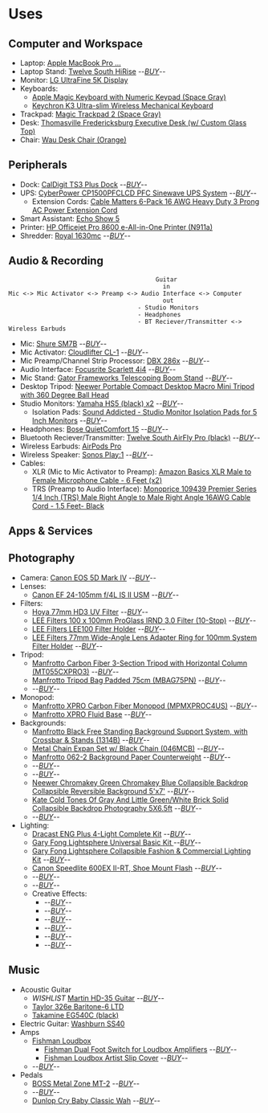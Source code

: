 # Uses

## Computer and Workspace

- Laptop: [Apple MacBook Pro ...]()
- Laptop Stand: [Twelve South HiRise](https://www.twelvesouth.com/products/hirise-for-macbook) --*[BUY]()*--
- Monitor: [LG UltraFine 5K Display](https://www.apple.com/shop/product/HMUB2LL/A/lg-ultrafine-5k-display)
- Keyboards:
  - [Apple Magic Keyboard with Numeric Keypad (Space Gray)](https://www.apple.com/shop/product/MQ052LL/A/magic-keyboard-with-numeric-keypad-us-english-silver)
  - [Keychron K3 Ultra-slim Wireless Mechanical Keyboard](https://www.keychron.com/products/keychron-k3-wireless-mechanical-keyboard?variant=32220198928473)
- Trackpad: [Magic Trackpad 2 (Space Gray)](https://www.apple.com/shop/product/MJ2R2LL/A/magic-trackpad-2-silver)
- Desk: [Thomasville Fredericksburg Executive Desk (w/ Custom Glass Top)](https://i.pinimg.com/originals/ba/d1/a9/bad1a9afecf9f7061c48a87e16fc9b54.jpg)
- Chair: [Wau Desk Chair (Orange)](https://scandinaviandesigns.com/collections/office-chairs/products/wau-desk-chair)

## Peripherals

- Dock: [CalDigit TS3 Plus Dock](https://www.caldigit.com/ts3-plus/) --*[BUY]()*--
- UPS: [CyberPower CP1500PFCLCD PFC Sinewave UPS System](https://www.cyberpowersystems.com/product/ups/pfc-sinewave/cp1500pfclcd/) --*[BUY]()*--
  - Extension Cords: [Cable Matters 6-Pack 16 AWG Heavy Duty 3 Prong AC Power Extension Cord](https://www.amazon.com/gp/product/B0153T1J8Y)
- Smart Assistant: [Echo Show 5](https://www.amazon.com/gp/product/B07HZLHPKP)
- Printer: [HP Officejet Pro 8600 e-All-in-One Printer (N911a)](https://support.hp.com/us-en/product/hp-officejet-pro-8600-e-all-in-one-printer-series-n911/4322914/model/4323658)
- Shredder: [Royal 1630mc](https://shop.royalsupplies.com/Shredders/1630MC-Shredder.html) --*[BUY](https://www.costco.com/royal-16-sheet-microcut-shredder.product.100376898.html)*--

## Audio & Recording

```
                                         Guitar
                                           in
Mic <-> Mic Activator <-> Preamp <-> Audio Interface <-> Computer
                                           out
                                    - Studio Monitors
                                    - Headphones
                                    - BT Reciever/Transmitter <-> Wireless Earbuds
```

- Mic: [Shure SM7B](https://www.shure.com/en-US/products/microphones/sm7b) --*[BUY]()*--
- Mic Activator: [Cloudlifter CL-1](https://www.cloudmicrophones.com/cloudlifter-cl-1) --*[BUY]()*--
- Mic Preamp/Channel Strip Processor: [DBX 286x](https://dbxpro.com/en/products/286s) --*[BUY]()*--
- Audio Interface: [Focusrite Scarlett 4i4](https://focusrite.com/en/usb-audio-interface/scarlett/scarlett-4i4) --*[BUY]()*--
- Mic Stand: [Gator Frameworks Telescoping Boom Stand](https://www.gatorframeworks.com/products/telescoping-boom-podcast-bass-drum-and-amp-mic-stand-gfw-mic-0822/) --*[BUY]()*--
- Desktop Tripod: [Neewer Portable Compact Desktop Macro Mini Tripod with 360 Degree Ball Head](https://www.amazon.com/gp/product/B01MSAEZN8)
- Studio Monitors: [Yamaha HS5 (black) x2](https://usa.yamaha.com/products/proaudio/speakers/hs_series/index.html) --*[BUY](https://www.bhphotovideo.com/c/product/1390248-REG/yamaha_hs5_powered_studio_monitors.html)*--
  - Isolation Pads: [Sound Addicted - Studio Monitor Isolation Pads for 5 Inch Monitors](https://www.amazon.com/gp/product/B0757LTZJJ) --*[BUY]()*--
- Headphones: [Bose QuietComfort 15](https://www.bose.com/en_us/support/products/bose_headphones_support/bose_around_ear_headphones_support/qc15.html) --*[BUY]()*--
- Bluetooth Reciever/Transmitter: [Twelve South AirFly Pro (black)](https://www.twelvesouth.com/products/airfly?variant=31847799750713) --*[BUY]()*--
- Wireless Earbuds: [AirPods Pro](https://www.apple.com/airpods-pro/)
- Wireless Speaker: [Sonos Play:1](https://www.sonos.com/en-us/shop/play1-b-stock.html) --*[BUY]()*--
- Cables:
  - XLR (Mic to Mic Activator to Preamp): [Amazon Basics XLR Male to Female Microphone Cable - 6 Feet (x2)](https://www.amazon.com/gp/product/B01JNLTTKS)
  - TRS (Preamp to Audio Interface): [Monoprice 109439 Premier Series 1/4 Inch (TRS) Male Right Angle to Male Right Angle 16AWG Cable Cord - 1.5 Feet- Black](https://www.amazon.com/gp/product/B009PN2INA)

## Apps & Services

## Photography

- Camera: [Canon EOS 5D Mark IV](https://www.usa.canon.com/internet/portal/us/home/products/details/cameras/eos-dslr-and-mirrorless-cameras/dslr/eos-5d-mark-iv) --*[BUY]()*--
- Lenses:
  - [Canon EF 24-105mm f/4L IS II USM](https://www.usa.canon.com/internet/portal/us/home/products/details/lenses/ef/standard-zoom/ef-24-105mm-f-4l-is-ii-usm) --*[BUY]()*--
- Filters:
  - [Hoya 77mm HD3 UV Filter](https://hoyafilterusa.com/products/hd3-uv) --*[BUY](https://www.adorama.com/hy77uvhd3.html)*--
  - [LEE Filters 100 x 100mm ProGlass IRND 3.0 Filter (10-Stop)](http://www.leefilters.com/index.php/camera-directory/results/YTo0OntzOjg6ImtleXdvcmRzIjtzOjI0OiJQcm9HbGFzcyBJUk5EIDMuMCBGaWx0ZXIiO3M6MTE6InNlYXJjaF9tb2RlIjtzOjM6ImFsbCI7czoxMToicmVzdWx0X3BhZ2UiO3M6MjQ6ImNhbWVyYS1kaXJlY3RvcnkvcmVzdWx0cyI7czoxMDoiY29sbGVjdGlvbiI7YToxOntpOjA7czoxOiIxIjt9fQ) --*[BUY](https://www.bhphotovideo.com/c/product/1344392-REG/lee_filters_pg10_4x4_100x100mm_proglass_irnd_10_stop.html)*--
  - [LEE Filters LEE100 Filter Holder](https://www.leefilters.com/index.php/camera/system) --*[BUY](https://www.bhphotovideo.com/c/product/1462112-REG/lee_filters_100fh_lee100_filter_holder.html)*--
  - [LEE Filters 77mm Wide-Angle Lens Adapter Ring for 100mm System Filter Holder](https://www.leefilters.com/index.php/camera/system) --*[BUY](https://www.bhphotovideo.com/c/product/87147-REG/LEE_Filters_WAR077_Adapter_Ring_77mm.html)*--
- Tripod: 
  - [Manfrotto Carbon Fiber 3-Section Tripod with Horizontal Column (MT055CXPRO3)](https://www.manfrotto.com/us-en/055-carbon-fiber-3-section-tripod-with-horizontal-column-mt055cxpro3/) --*[BUY](https://www.adorama.com/bgmt055cxp3.html)*--
  - [Manfrotto Tripod Bag Padded 75cm (MBAG75PN)](https://www.manfrotto.com/us-en/padded-tripod-bag-75cm-mb-mbag75pn/) --*[BUY](https://www.bhphotovideo.com/c/product/1237612-REG/manfrotto_mb_mbag75pn_mbag75pn_tripod_bag_padded.html)*--
  - []() --*[BUY]()*--
- Monopod:
  - [Manfrotto XPRO Carbon Fiber Monopod (MPMXPROC4US)](https://www.manfrotto.com/us-en/xpro-monopod-four-section-carbon-fiber-photo-monopod-mpmxproc4us/) --*[BUY](https://www.bhphotovideo.com/c/product/1291113-REG/manfrotto_mpmxproc4us_carbon_fiber_xpro.htmlv)*--
  - [Manfrotto XPRO Fluid Base](https://www.manfrotto.com/us-en/xpro-monopod-full-fluid-base-mvmxprobaseus/) --*[BUY](https://www.bhphotovideo.com/c/product/1291109-REG/manfrotto_mvmxprobaseus_xpro_fluid_base.html)*--
- Backgrounds:
  - [Manfrotto Black Free Standing Background Support System, with Crossbar & Stands (1314B)](https://www.manfrotto.com/us-en/photo-stand-support-bag-and-spring-complete-set-1314b/) --*[BUY](https://www.adorama.com/bg314b.html)*--
  - [Metal Chain Expan Set w/ Black Chain (046MCB)](https://www.manfrotto.com/us-en/metal-chain-expan-set-w-black-chain-22lb-capacity-046mcb/) --*[BUY]()*--
  - [Manfrotto 062-2 Background Paper Counterweight](https://www.manfrotto.com/us-en/background-paper-counterweight-062-2/) --*[BUY](https://www.bhphotovideo.com/c/product/5178-REG/Manfrotto_062_2_062_2_Background_Paper_Counterweight.html)*--
  - []() --*[BUY]()*--
  - []() --*[BUY]()*--
  - [Neewer Chromakey Green Chromakey Blue Collapsible Backdrop Collapsible Reversible Background 5'x7'](https://www.amazon.com/gp/product/B00E89Q5OY) --*[BUY]()*--
  - [Kate Cold Tones Of Gray And Little Green/White Brick Solid Collapsible Backdrop Photography 5X6.5ft](https://www.katebackdrop.com/products/kate-cold-tones-of-gray-and-little-green-white-brick-solid-collapsible-backdrop-photography-5x6-5ft1-5x2m) --*[BUY]()*--
  - []() --*[BUY]()*--
- Lighting:
  - [Dracast ENG Plus 4-Light Complete Kit](https://www.adorama.com/drlengdck.html) --*[BUY](https://www.adorama.com/galsfclk.html)*--
  - [Gary Fong Lightsphere Universal Basic Kit
](https://www.garyfong.com/product/lightsphere-universal-basic-kit/) --*[BUY](https://www.bhphotovideo.com/c/product/563666-REG/Gary_Fong_LSU_BASIC_Lightsphere_Universal_Basic_Kit.html)*--
  - [Gary Fong Lightsphere Collapsible Fashion & Commercial Lighting Kit](https://www.garyfong.com/product/fashion-commercial-lighting-kit/) --*[BUY](https://www.adorama.com/galsfclk.html)*--
  - [Canon Speedlite 600EX II-RT, Shoe Mount Flash](https://www.usa.canon.com/internet/portal/us/home/products/details/cameras/flashes/speedlite-600ex-ii-rt) --*[BUY](https://www.bhphotovideo.com/c/product/1250646-REG/canon_speedlite_600ex_ii_rt.html)*--
  - []() --*[BUY]()*--
  - []() --*[BUY]()*--
  - Creative Effects:
    -  []() --*[BUY]()*--
    -  []() --*[BUY]()*--
    -  []() --*[BUY]()*--
    -  []() --*[BUY]()*--
    -  []() --*[BUY]()*--
    -  []() --*[BUY]()*--

## Music

- Acoustic Guitar
  - *WISHLIST* [Martin HD-35 Guitar](https://www.martinguitar.com/guitars/standard-series/hd-35/) --*[BUY]()*--
  - [Taylor 326e Baritone-6 LTD](https://www.taylorguitars.com/guitars/acoustic/326e-baritone-6-ltd)
  - [Takamine EG540C (black)](https://www.takamine.com/EG540C)
- Electric Guitar: [Washburn SS40](https://www.guitar-list.com/washburn/electric-guitars/washburn-ss40)
- Amps
  - [Fishman Loudbox]()
    - [Fishman Dual Foot Switch for Loudbox Amplifiers](https://www.fishman.com/portfolio/dual-foot-switch-for-loudbox-amplifiers/) --*[BUY]()*--
    - [Fishman Loudbox Artist Slip Cover](https://www.amazon.com/Fishman-Loudbox-Artist-Slip-Cover/dp/B003XIJJVC) --*[BUY]()*--
  - []() --*[BUY]()*--
- Pedals
  - [BOSS Metal Zone MT-2](https://www.boss.info/global/products/mt-2/) --*[BUY]()*--
  - []() --*[BUY]()*--
  - [Dunlop Cry Baby Classic Wah](https://www.jimdunlop.com/cry-baby-classic-wah/) --*[BUY]()*--
